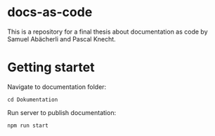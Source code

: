 # docs-as-code
This is a repository for a final thesis about documentation as code by Samuel Abächerli and Pascal Knecht.

# Getting startet
Navigate to documentation folder:
```
cd Dokumentation
```
Run server to publish documentation:
```
npm run start
```
